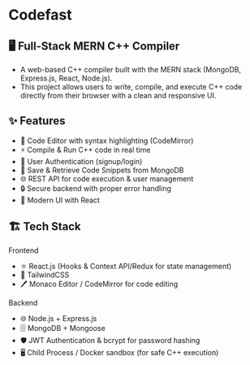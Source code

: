 # Codefast

## 🖥️ Full-Stack MERN C++ Compiler

- A web-based C++ compiler built with the MERN stack (MongoDB, Express.js, React, Node.js).
- This project allows users to write, compile, and execute C++ code directly from their browser with a clean and responsive UI.

## ✨ Features

- 📝 Code Editor with syntax highlighting (CodeMirror)
- ⚡ Compile & Run C++ code in real time
- 💾 User Authentication (signup/login)
- 📂 Save & Retrieve Code Snippets from MongoDB
- 🌐 REST API for code execution & user management
- 🔒 Secure backend with proper error handling
- 🎨 Modern UI with React

## 🏗️ Tech Stack

Frontend

- ⚛️ React.js (Hooks & Context API/Redux for state management)
- 🎨 TailwindCSS
- 🖊️ Monaco Editor / CodeMirror for code editing

Backend

- 🌐 Node.js + Express.js
- 🗄️ MongoDB + Mongoose
- 🛡️ JWT Authentication & bcrypt for password hashing
- 🖥️ Child Process / Docker sandbox (for safe C++ execution)
